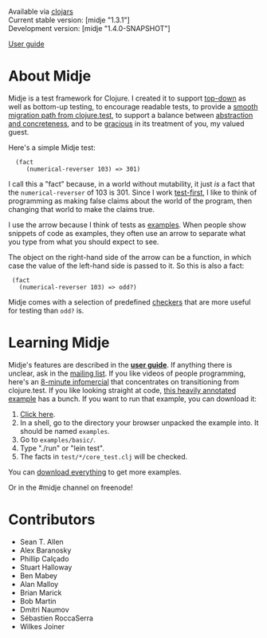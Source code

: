 Available via [clojars](http://clojars.org/search?q=midje)   
Current stable version: [midje "1.3.1"]    
Development version: [midje "1.4.0-SNAPSHOT"]

[User guide](https://github.com/marick/Midje/wiki)

About Midje
=======================

Midje is a test framework for Clojure. I created it to
support [top-down](https://github.com/marick/Midje/wiki/Top-down-testing) as well as bottom-up testing, to encourage
readable tests, to provide a [smooth migration path from
clojure.test](https://github.com/marick/Midje/wiki/Migrating-from-clojure.test),
to support a balance between [abstraction and
concreteness](https://github.com/marick/Midje/wiki/Metaconstants),
and to be [gracious](https://github.com/marick/Midje/wiki/Error-message-improvements) in its treatment of you, my valued guest.

Here's a simple Midje test:

      (fact
         (numerical-reverser 103) => 301)
    
I call this a "fact" because, in a world without mutability,
it just *is* a fact that the `numerical-reverser` of 103 is
301. Since I work [test-first](http://en.wikipedia.org/wiki/Test-driven_development), I like to think of programming as making false claims
about the world of the program, then changing that world to
make the claims true.

I use the arrow because I think of tests as
[examples](http://www.exampler.com/old-blog/2003/08/22/#agile-testing-project-2). When
people show snippets of code as examples, they often use an
arrow to separate what you type from what you should expect
to  see.

The object on the right-hand side of the arrow can be a
function, in which case the value of the left-hand side is
passed to it. So this is also a fact:

     (fact
       (numerical-reverser 103) => odd?)

Midje comes with a selection of predefined
[checkers](https://github.com/marick/Midje/wiki/Checkers)
that are more useful for testing than `odd?` is.

Learning Midje
=======================

Midje's features are described in the **[user
guide](https://github.com/marick/Midje/wiki)**. If
anything there is unclear, ask in the [mailing
list](http://groups.google.com/group/midje).
If you like videos of people programming, here's an
[8-minute infomercial](http://www.youtube.com/watch?v=a7YtkcIiLGI) that concentrates on transitioning from
clojure.test. 
If
you like looking straight at code, [this heavily annotated
example](http://github.com/marick/Midje/blob/master/examples/basic/test/basic/core_test.clj)
  has a bunch. If you want to run that example, you
  can download it:

1.   [Click here](http://github.com/marick/Midje/raw/master/downloads/examples.zip).
2.   In a shell, go to the directory your browser unpacked the example into. It should be named `examples`.
3.   Go to `examples/basic/`.
4.   Type "./run" or "lein test".
5.   The facts in `test/*/core_test.clj` will be checked.

You can [download
everything](http://github.com/marick/Midje/downloads) to get
more examples.

Or in the #midje channel on freenode!

Contributors
==============
* Sean T. Allen
* Alex Baranosky
* Phillip Calçado
* Stuart Halloway
* Ben Mabey
* Alan Malloy
* Brian Marick
* Bob Martin
* Dmitri Naumov
* Sébastien RoccaSerra
* Wilkes Joiner
